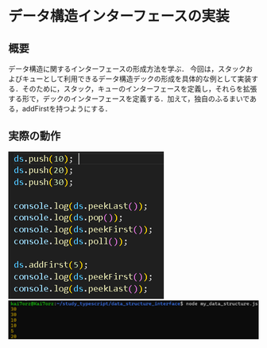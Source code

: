 # データ構造インターフェースの実装

## 概要
データ構造に関するインターフェースの形成方法を学ぶ．
今回は，スタックおよびキューとして利用できるデータ構造デックの形成を具体的な例として実装する．そのために，スタック，キューのインターフェースを定義し，それらを拡張する形で，デックのインターフェースを定義する．加えて，独自のふるまいである，addFirstを持つようにする．


## 実際の動作
![image](./img/dec.png)
![image](./img/dec_result.png)